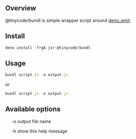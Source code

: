 ## Overview
@tinycode/bundl is simple wrapper script around [deno_emit](https://deno.land/x/emit@0.40.0).

## Install
```typescript
deno install -frgA jsr:@tinycode/bundl
```

## Usage
```typescript
bundl script.ts -o output.js
```
or
```typescript
bundl script.js -o output.js
```

<h2>Available options</h2>
<div style="margin-left:20px;">
<p>-o   output file name</p>
<p>-h   show this help message</p>
</div>

